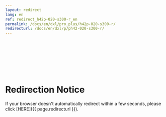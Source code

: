 ```yaml
---
layout: redirect
lang: en
ref: redirect_h42p-020-s300-r_en
permalink: /docs/en/dxl/pro_plus/h42p-020-s300-r/
redirecturl: /docs/en/dxl/p/ph42-020-s300-r/
---
```


<br><br><br><br><br><br>
# Redirection Notice
If your browser doesn't automatically redirect within a few seconds, please click [HERE]({{ page.redirecturl }}).
